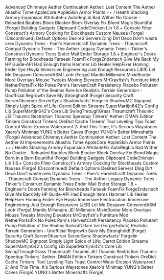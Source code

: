 Advanced Chimneys
Aether Continuation
Aether: Lost Content
The Aether
Akashic Tome
AppleCore
AppleSkin
Armor Points ++ / Health Stacking
Armory Expansion
AttributeFix
AutoRegLib
Bad Wither No Cookie - Reloaded
Baubles
Block Blocker
Block Overlay Fix
Blood Magic 
Bountiful (Forge)
Building Gadgets
Clipboard
CodeChicken Lib 1.8.+
Console Filter
Construct's Armory
Cooking for Blockheads
Custom Nausea (Forge) (Discontinued)
Default Options
Desired Servers
Ding
Dirt Deco
Don't waste ores
Dynamic Trees - Pam's Harvestcraft
Dynamic Trees - Thaumcraft Compat
Dynamic Trees - The Aether Legacy
Dynamic Trees - Tinker's Construct
Dynamic Trees
Ender Mail
Ender Storage 1.8.+
Engineer's Doors
Farming for Blockheads
Farseek
Foam​Fix
ForgeEndertech
Give Me Back My HP
Guide-API
Had Enough Items
Hammer Lib
Healer
HelpFixer
Homing Ender Eye
Hwyla
Immersive Engineering
Just Enough Resources (JER)
Let Me Despawn
CensoredASM
Lootr (Forge)
Mantle
Millenaire
MixinBooter
More Overlays
Mouse Tweaks
Moving Elevators
MrCrayfish's Furniture Mod
NetherPortalFix
No Poles
Pam's HarvestCraft
Persistency
Placebo
Pollutant Pump
Pollution of the Realms
Rare Ice
Realistic Terrain Generation - Unofficial
Regrowth
Save My Stronghold! (Forge)
Security Craft
ServerObserver
ServerSync
Shadowfacts' Forgelin
ShadowMC
Signpost
Simply Light
Spice of Life: Carrot Edition
Streams
SuperMartijn642's Config Lib
SuperMartijn642's Core Lib
SwingThroughGrass
Thaumcraft
Thaumic JEI
Thaumic Restriction
Thaumic Speedup
Tinkers' Aether: DMAN Edition
Tinkers Construct
Tinkers OreDict Cache
Tinkers' Tool Leveling
Tips
Toast Control
Water Erosion
Waterproof 2: And This Time, It's Serious
Waystones
Xaero's Minimap
YUNG's Better Caves (Forge)
YUNG's Better Mineshafts (Forge)
Advanced Chimneys
Aether Continuation
Aether: Lost Content
The Aether
AI Improvements
Akashic Tome
AppleCore
AppleSkin
Armor Points ++ / Health Stacking
Armory Expansion
AttributeFix
AutoRegLib
Bad Wither No Cookie - Reloaded
Baubles
Block Blocker
Block Overlay Fix
Blood Magic 
Born in a Barn
Bountiful (Forge)
Building Gadgets
Clipboard
CodeChicken Lib 1.8.+
Console Filter
Construct's Armory
Cooking for Blockheads
Custom Nausea (Forge) (Discontinued)
Default Options
Desired Servers
Ding
Dirt Deco
Don't waste ores
Dynamic Trees - Pam's Harvestcraft
Dynamic Trees - Thaumcraft Compat
Dynamic Trees - The Aether Legacy
Dynamic Trees - Tinker's Construct
Dynamic Trees
Ender Mail
Ender Storage 1.8.+
Engineer's Doors
Farming for Blockheads
Farseek
Foam​Fix
ForgeEndertech
Give Me Back My HP
Guide-API
Had Enough Items
Hammer Lib
Healer
HelpFixer
Homing Ender Eye
Hwyla
Immersive Electrocution
Immersive Engineering
Just Enough Resources (JER)
Let Me Despawn
CensoredASM
Lootr (Forge)
Mantle
Millenaire JEI
Millenaire
MixinBooter
More Overlays
Mouse Tweaks
Moving Elevators
MrCrayfish's Furniture Mod
NetherPortalFix
No Poles
Pam's HarvestCraft
Persistency
Placebo
Pollutant Pump
Pollution of the Realms
Railcraft
Rare Ice (Forge/Fabric)
Realistic Terrain Generation - Unofficial
Regrowth
Save My Stronghold! (Forge)
Security Craft
ServerObserver
ServerSync
Shadowfacts' Forgelin
ShadowMC
Signpost
Simply Light
Spice of Life: Carrot Edition
Streams
SuperMartijn642's Config Lib
SuperMartijn642's Core Lib
SwingThroughGrass
Thaumcraft
Thaumic JEI
Thaumic Restriction
Thaumic Speedup
Tinkers' Aether: DMAN Edition
Tinkers Construct
Tinkers OreDict Cache
Tinkers' Tool Leveling
Tips
Toast Control
Water Erosion
Waterproof 2: And This Time, It's Serious
Waystones
Xaero's Minimap
YUNG's Better Caves (Forge)
YUNG's Better Mineshafts (Forge)
